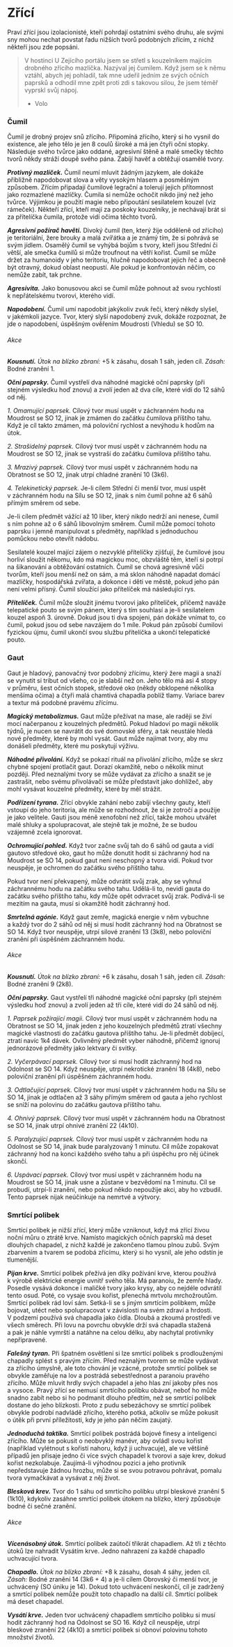 # Zřící

Praví zřící jsou izolacionisté, kteří pohrdají ostatními svého druhu, ale svými sny mohou nechat povstat řadu nižších tvorů podobných zřícím, z nichž někteří jsou zde popsáni.

> V hostinci U Zejícího portálu jsem se střetl
> s kouzelníkem majícím drobného zřícího mazlíčka.
> Nazýval jej čumilem. Když jsem se k němu vztáhl,
> abych jej pohladil, tak mne udeřil jedním ze svých
> očních paprsků a odhodil mne zpět proti zdi s takovou
> silou, že jsem téměř vyprskl svůj nápoj.
> 
> - Volo


### Čumil

Čumil je drobný projev snů zřícího. Připomíná zřícího, který si ho vysnil do existence, ale jeho tělo je jen 8 coulů široké a má jen čtyři oční stopky. Následuje svého tvůrce jako oddané, agresivní štěně a malé smečky těchto tvorů někdy stráží doupě svého pána. Zabíjí havěť a obtěžují osamělé tvory.

***Protivný mazlíček.*** Čumil neumí mluvit žádným jazykem, ale dokáže přibližně napodobovat slova a věty vysokým hlasem a posměšným způsobem. Zřícím připadají čumilové legrační a tolerují jejich přítomnost jako rozmazlené mazlíčky. Čumila si nemůže ochočit nikdo jiný než jeho tvůrce. Výjimkou je použití magie nebo připoutání sesilatelem kouzel (viz rámeček). Někteří zřící, kteří mají za poskoky kouzelníky, je nechávají brát si za přítelíčka čumila, protože vidí očima těchto tvorů.

***Agresivní požírač havěti.*** Divoký čumil (ten, který žije odděleně od zřícího) je teritoriální, žere brouky a malá zvířátka a je známý tím, že si pohrává se svým jídlem. Osamělý čumil se vyhýbá bojům s tvory, kteří jsou Střední či větší, ale smečka čumilů si může troufnout na větří kořist. Čumil se může držet za humanoidy v jeho teritoriu, hlučně napodobovat jejich řeč a obecně být otravný, dokud oblast neopustí. Ale pokud je konfrontován něčím, co nemůže zabít, tak prchne.



<Monster 
    title="Čumil"
    subtitle="Drobná zrůda, neutrální zlo"
    armor-class="13"
    hit-points="13 (3k4 + 6)"
    speed="0 sáhů, létání 6 sáhů (vznášení se)"
    str="3 (–4)"
    dex="17 (+3)"
    con="14 (+2)"
    int="3 (–4)"
    wis="10 (+0)"
    cha="7 (–2)"
    saving-thros="Mdr +2"
    skills="Nenápadnost +5, Vnímání +4"
    damage-vulnerabilities=""
    damage-resistance=""
    damage-immunities=""
    condition-immunities="ležící"
    senses="vidění ve tmě 12 sáhů, pasivní Vnímání 14"
    languages="—"
    challenge="1/2 (100 ZK)"
    >

***Agresivita.*** Jako bonusovou akci se čumil může pohnout až svou rychlostí k nepřátelskému tvorovi, kterého vidí.

***Napodobení.*** Čumil umí napodobit jakýkoliv zvuk řeči, který někdy slyšel, v jakémkoli jazyce. Tvor, který slyší napodobený zvuk, dokáže rozpoznat, že jde o napodobení, úspěšným ověřením Moudrosti (Vhledu) se SO 10.

###### Akce

***Kousnutí.*** *Útok na blízko zbraní:* +5 k zásahu, dosah 1 sáh, jeden cíl. *Zásah:* Bodné zranění 1.

***Oční paprsky.*** Čumil vystřelí dva náhodné magické oční paprsky (při stejném výsledku hoď znovu) a zvolí jeden až dva cíle, které vidí do 12 sáhů od něj.

*1. Omamující paprsek.* Cílový tvor musí uspět v záchranném hodu na Moudrost se SO 12, jinak je zmámen do začátku čumilova příštího tahu. Když je cíl takto zmámen, má poloviční rychlost a nevýhodu k hodům na útok.

*2. Strašidelný paprsek.* Cílový tvor musí uspět v záchranném hodu na Moudrost se SO 12, jinak se vystraší do začátku čumilova příštího tahu.

*3. Mrazivý paprsek.* Cílový tvor musí uspět v záchranném hodu na Obratnost se SO 12, jinak utrpí chladné zranění 10 (3k6).

*4. Telekinetický paprsek.* Je-li cílem Střední či menší tvor, musí uspět v záchranném hodu na Sílu se SO 12, jinak s ním čumil pohne až 6 sáhů přímým směrem od sebe.

Je-li cílem předmět vážící až 10 liber, který nikdo nedrží ani nenese, čumil s ním pohne až o 6 sáhů libovolným směrem. Čumil může pomocí tohoto paprsku i jemně manipulovat s předměty, například s jednoduchou pomůckou nebo otevřít nádobu.

</Monster>

<Card header="Varianta: Čumil jako přítelíček">

Sesilatelé kouzel mající zájem o nezvyklé přítelíčky zjišťují, že čumilové jsou horliví sloužit někomu, kdo má magickou moc, obzvláště těm, kteří si potrpí na šikanování a obtěžování ostatních. Čumil se chová agresivně vůči tvorům, kteří jsou menší než on sám, a má sklon náhodně napadat domácí mazlíčky, hospodářská zvířata, a dokonce i děti ve městě, pokud jeho pán není velmi přísný. Čumil sloužící jako přítelíček má následující rys.

***Přítelíček.*** Čumil může sloužit jinému tvorovi jako přítelíček, přičemž naváže telepatické pouto se svým pánem, který s tím souhlasí a je-li sesilatelem kouzel aspoň 3. úrovně. Dokud jsou ti dva spojeni, pán dokáže vnímat to, co čumil, pokud jsou od sebe navzájem do 1 míle. Pokud pán způsobí čumilovi fyzickou újmu, čumil ukončí svou službu přítelíčka a ukončí telepatické pouto.

</Card>


### Gaut

Gaut je hladový, panovačný tvor podobný zřícímu, který žere magii a snaží se vynutit si tribut od všeho, co je slabší než on. Jeho tělo má asi 4 stopy v průměru, šest očních stopek, středové oko (někdy obklopené několika menšíma očima) a čtyři malá chamtivá chapadla poblíž tlamy. Variace barev a textur má podobné pravému zřícímu.

***Magický metabolizmus.*** Gaut může přežívat na mase, ale raději se živí mocí načerpanou z kouzelných předmětů. Pokud hladoví po magii několik týdnů, je nucen se navrátit do své domovské sféry, a tak neustále hledá nové předměty, které by mohl vysát. Gaut může najímat tvory, aby mu donášeli předměty, které mu poskytují výživu.

***Náhodné přivolání.*** Když se pokazí rituál na přivolání zřícího, může se skrz chybné spojení protlačit gaut. Dorazí okamžitě, nebo o několik minut později. Před neznalými tvory se může vydávat za zřícího a snažit se je zastrašit, nebo svému přivolávači se může představit jako dohlížeč, aby mohl vysávat kouzelné předměty, které by měl strážit.

***Podřízení tyrana.*** Zřící obvykle zahání nebo zabíjí všechny gauty, kteří vstoupí do jeho teritoria, ale může se rozhodnout, že si je zotročí a použije je jako velitele. Gauti jsou méně xenofobní než zřící, takže mohou utvářet malé shluky a spolupracovat, ale stejně tak je možné, že se budou vzájemně zcela ignorovat.


<Monster 
    title="Gaut"
    subtitle="Střední zrůda, zákonné zlo"
    armor-class="15 (přirozená zbroj)"
    hit-points="67 (9k8 + 27)"
    speed="0 sáhů, létání 4 sáhy (vznášení se)"
    str="10 (+0)"
    dex="14 (+2)"
    con="16 (+3)"
    int="15 (+2)"
    wis="15 (+2)"
    cha="13 (+1)"
    saving-thros="Int +5, Mdr +5, Cha +4"
    skills="Vnímání +5"
    damage-vulnerabilities=""
    damage-resistance=""
    damage-immunities=""
    condition-immunities="ležící"
    senses="vidění ve tmě 24 sáhů, pasivní Vnímání 15"
    languages="hlubinština, temnobecná řeč"
    challenge="6 (2 300 ZK)"
    >

***Ochromující pohled.*** Když tvor začne svůj tah do 6 sáhů od gauta a vidí gautovo středové oko, gaut ho může donutit hodit si záchranný hod na Moudrost se SO 14, pokud gaut není neschopný a tvora vidí. Pokud tvor neuspěje, je ochromen do začátku svého příštího tahu.

Pokud tvor není překvapený, může odvrátit svůj zrak, aby se vyhnul záchrannému hodu na začátku svého tahu. Udělá-li to, nevidí gauta do začátku svého příštího tahu, kdy může opět odvracet svůj zrak. Podívá-li se mezitím na gauta, musí si okamžitě hodit záchranný hod.

***Smrtelná agónie.*** Když gaut zemře, magická energie v něm vybuchne a každý tvor do 2 sáhů od něj si musí hodit záchranný hod na Obratnost se SO 14. Když tvor neuspěje, utrpí silové zranění 13 (3k8), nebo poloviční zranění při úspěšném záchranném hodu.

###### Akce

***Kousnutí.*** *Útok na blízko zbraní:* +6 k zásahu, dosah 1 sáh, jeden cíl. *Zásah:* Bodné zranění 9 (2k8).

***Oční paprsky.*** Gaut vystřelí tři náhodné magické oční paprsky (při stejném výsledku hoď znovu) a zvolí jeden až tři cíle, které vidí do 24 sáhů od něj.

*1. Paprsek požírající magii.* Cílový tvor musí uspět v záchranném hodu na Obratnost se SO 14, jinak jeden z jeho kouzelných předmětů ztratí všechny magické vlastnosti do začátku gautova příštího tahu. Je-li předmět dobíjecí, ztratí navíc 1k4 dávek. Ovlivněný předmět vyber náhodně, přičemž ignoruj jednorázové předměty jako lektvary či svitky.

*2. Vyčerpávací paprsek.* Cílový tvor si musí hodit záchranný hod na Odolnost se SO 14. Když neuspěje, utrpí nekrotické zranění 18 (4k8), nebo poloviční zranění při úspěšném záchranném hodu.

*3. Odtlačující paprsek.* Cílový tvor musí uspět v záchranném hodu na Sílu se SO 14, jinak je odtlačen až 3 sáhy přímým směrem od gauta a jeho rychlost se sníží na polovinu do začátku gautova příštího tahu.

*4. Ohnivý paprsek.* Cílový tvor musí uspět v záchranném hodu na Obratnost se SO 14, jinak utrpí ohnivé zranění 22 (4k10).

*5. Paralyzující paprsek.* Cílový tvor musí uspět v záchranném hodu na Odolnost se SO 14, jinak bude paralyzovaný 1 minutu. Cíl může zopakovat záchranný hod na konci každého svého tahu a při úspěchu pro něj účinek skončí.

*6. Uspávací paprsek.* Cílový tvor musí uspět v záchranném hodu na Moudrost se SO 14, jinak usne a zůstane v bezvědomí na 1 minutu. Cíl se probudí, utrpí-li zranění, nebo pokud někdo nepoužije akci, aby ho vzbudil. Tento paprsek nijak neúčinkuje na nemrtvé a výtvory.

</Monster>


### Smrtící polibek

Smrtící polibek je nižší zřící, který může vzniknout, když má zřící živou noční můru o ztrátě krve. Namísto magických očních paprsků má deset dlouhých chapadel, z nichž každé je zakončeno tlamou plnou zubů. Svým zbarvením a tvarem se podobá zřícímu, který si ho vysnil, ale jeho odstín je tlumenější.

***Pijan krve.*** Smrtící polibek přežívá jen díky požívání krve, kterou používá k výrobě elektrické energie uvnitř svého těla. Má paranoiu, že zemře hlady. Posedle vysává dokonce i maličké tvory jako krysy, aby co nejdéle odvrátil tento osud. Poté, co vysaje svou kořist, přenechá mrtvolu mrchožroutům. Smrtící polibek rád loví sám. Setká-li se s jiným smrtícím polibkem, může bojovat, utéct nebo spolupracovat v závislosti na svém zdraví a hrdosti. V podzemí používá svá chapadla jako čidla. Dloubá a zkoumá prostředí ve všech směrech. Při lovu na povrchu obvykle drží svá chapadla stažená a pak je náhle vymrští a natáhne na celou délku, aby nachytal protivníky nepřipravené.

***Falešný tyran.*** Při špatném osvětlení si lze smrtící polibek s prodlouženými chapadly splést s pravým zřícím. Před neznalým tvorem se může vydávat za zřícího úmyslně, ale toto chování je vzácné, protože smrtící polibek se obvykle zaměřuje na lov a postrádá sebestřednost a paranoiu pravého zřícího. Může mluvit hrdly svých chapadel a jeho hlas zní jakoby přes nos a vysoce. Pravý zřící se nemusí smrtícího polibku obávat, neboť ho může snadno zabít nebo si ho podmanit dlouho předtím, než se smrtící polibek dostane do jeho blízkosti. Proto z pudu sebezáchovy se smrtící polibek obvykle podrobí nadvládě zřícího, kterého potká, ačkoliv se může pokusit o útěk při první příležitosti, kdy je jeho pán něčím zaujatý.

***Jednoduchá taktika.*** Smrtící polibek postrádá bojové finesy a inteligenci zřícího. Může se pokusit o neobvyklý manévr, aby ovládl svou kořist (například vylétnout s kořistí nahoru, když ji uchvacuje), ale ve většině případů jen přisaje jedno či více svých chapadel k tvorovi a saje krev, dokud kořist nezkolabuje. Zaujímá-li výhodnou pozici a jeho protivník nepředstavuje žádnou hrozbu, může si se svou potravou pohrávat, pomalu tvora vymačkávat a vysávat z něj život.


<Monster 
    title="Smrtící polibek"
    subtitle="Velká zrůda, neutrální zlo"
    armor-class="16 (přirozená zbroj)"
    hit-points="161 (17k10 + 68)"
    speed="0 sáhů, létání 6 sáhů (vznášení se)"
    str="18 (+4)"
    dex="14 (+2)"
    con="18 (+4)"
    int="10 (+0)"
    wis="12 (+1)"
    cha="10 (+0)"
    saving-thros="Odl +8, Mdr +5"
    skills="Vnímání +5"
    damage-vulnerabilities=""
    damage-resistance=""
    damage-immunities="blesková"
    condition-immunities="ležící"
    senses="vidění ve tmě 24 sáhů, pasivní Vnímání 15"
    languages="hlubinština, temnobecná řeč"
    challenge="10 (5 900 ZK)"
    >

***Blesková krev.*** Tvor do 1 sáhu od smrtícího polibku utrpí bleskové zranění 5 (1k10), kdykoliv zasáhne smrtící polibek útokem na blízko, který způsobuje bodné či sečné zranění.

###### Akce

***Vícenásobný útok.*** Smrtící polibek zaútočí třikrát chapadlem. Až tři z těchto útoků lze nahradit Vysátím krve. Jedno nahrazení za každé chapadlo uchvacující tvora.

***Chapadlo.*** *Útok na blízko zbraní:* +8 k zásahu, dosah 4 sáhy, jeden cíl. *Zásah:* Bodné zranění 14 (3k6 + 4) a je-li cílem Obrovský či menší tvor, je uchvácený (SO úniku je 14). Dokud toto uchvácení neskončí, cíl je zadržený a smrtící polibek nemůže použít toto chapadlo na další cíl. Smrtící polibek má deset chapadel.

***Vysátí krve.*** Jeden tvor uchvácený chapadlem smrtícího polibku si musí hodit záchranný hod na Odolnost se SO 16. Když cíl neuspěje, utrpí bleskové zranění 22 (4k10) a smrtící polibek si obnoví polovinu tohoto množství životů.

</Monster>



